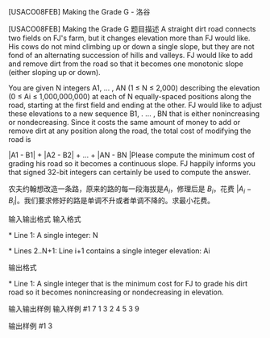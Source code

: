 



[USACO08FEB] Making the Grade G - 洛谷














[USACO08FEB] Making the Grade G
题目描述
A straight dirt road connects two fields on FJ's farm, but it changes elevation more than FJ would like. His cows do not mind climbing up or down a single slope, but they are not fond of an alternating succession of hills and valleys. FJ would like to add and remove dirt from the road so that it becomes one monotonic slope (either sloping up or down).

You are given N integers A1, ... , AN (1 ≤ N ≤ 2,000) describing the elevation (0 ≤ Ai ≤ 1,000,000,000) at each of N equally-spaced positions along the road, starting at the first field and ending at the other. FJ would like to adjust these elevations to a new sequence B1, . ... , BN that is either nonincreasing or nondecreasing. Since it costs the same amount of money to add or remove dirt at any position along the road, the total cost of modifying the road is

|A1 - B1| + |A2 - B2| + ... + |AN - BN |Please compute the minimum cost of grading his road so it becomes a continuous slope. FJ happily informs you that signed 32-bit integers can certainly be used to compute the answer.

农夫约翰想改造一条路，原来的路的每一段海拔是$A_i$，修理后是 $B_i$，花费 $|A_i - B_i|$。我们要求修好的路是单调不升或者单调不降的。求最小花费。

输入输出格式
输入格式

\* Line 1: A single integer: N

\* Lines 2..N+1: Line i+1 contains a single integer elevation: Ai

输出格式

\* Line 1: A single integer that is the minimum cost for FJ to grade his dirt road so it becomes nonincreasing or nondecreasing in elevation.

输入输出样例
输入样例 #1
7
1
3
2
4
5
3
9

输出样例 #1
3








